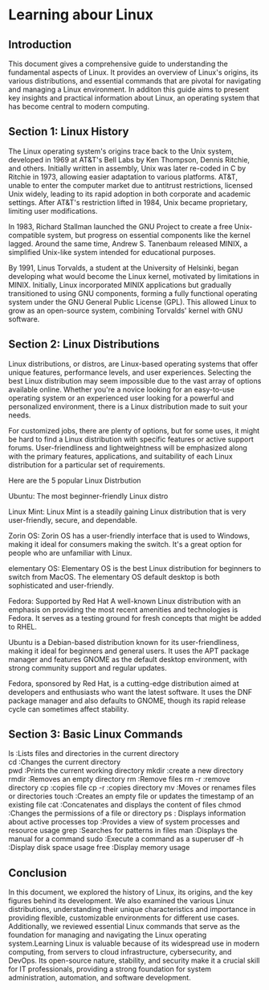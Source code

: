 # Learning abour Linux

## Introduction
This document gives a comprehensive guide to understanding the fundamental aspects of Linux. It provides an overview of Linux's origins, its various distributions, and essential commands that are pivotal for navigating and managing a Linux environment. In additon this guide aims to present key insights and practical information about Linux, an operating system that has become central to modern computing.

## Section 1: Linux History
The Linux operating system's origins trace back to the Unix system, developed in 1969 at AT&T's Bell Labs by Ken Thompson, Dennis Ritchie, and others. Initially written in assembly, Unix was later re-coded in C by Ritchie in 1973, allowing easier adaptation to various platforms. AT&T, unable to enter the computer market due to antitrust restrictions, licensed Unix widely, leading to its rapid adoption in both corporate and academic settings. After AT&T's restriction lifted in 1984, Unix became proprietary, limiting user modifications. 

In 1983, Richard Stallman launched the GNU Project to create a free Unix-compatible system, but progress on essential components like the kernel lagged. Around the same time, Andrew S. Tanenbaum released MINIX, a simplified Unix-like system intended for educational purposes. 

By 1991, Linus Torvalds, a student at the University of Helsinki, began developing what would become the Linux kernel, motivated by limitations in MINIX. Initially, Linux incorporated MINIX applications but gradually transitioned to using GNU components, forming a fully functional operating system under the GNU General Public License (GPL). This allowed Linux to grow as an open-source system, combining Torvalds' kernel with GNU software. 

## Section 2: Linux Distributions
Linux distributions, or distros, are Linux-based operating systems that offer unique features, performance levels, and user experiences. Selecting the best Linux distribution may seem impossible due to the vast array of options available online. Whether you're a novice looking for an easy-to-use operating system or an experienced user looking for a powerful and personalized environment, there is a Linux distribution made to suit your needs. 

For customized jobs, there are plenty of options, but for some uses, it might be hard to find a Linux distribution with specific features or active support forums. User-friendliness and lightweightness will be emphasized along with the primary features, applications, and suitability of each Linux distribution for a particular set of requirements. 

Here are the 5 popular Linux Distrbution 

Ubuntu: The most beginner-friendly Linux distro  

Linux Mint: Linux Mint is a steadily gaining Linux distribution that is very user-friendly, secure, and dependable. 

Zorin OS: Zorin OS has a user-friendly interface that is used to Windows, making it ideal for consumers making the switch. It's a great option for people who are unfamiliar with Linux. 
 
elementary OS: Elementary OS is the best Linux distribution for beginners to switch from MacOS. The elementary OS default desktop is both sophisticated and user-friendly. 

Fedora: Supported by Red Hat A well-known Linux distribution with an emphasis on providing the most recent amenities and technologies is Fedora. It serves as a testing ground for fresh concepts that might be added to RHEL. 

Ubuntu is a Debian-based distribution known for its user-friendliness, making it ideal for beginners and general users. It uses the APT package manager and features GNOME as the default desktop environment, with strong community support and regular updates. 

Fedora, sponsored by Red Hat, is a cutting-edge distribution aimed at developers and enthusiasts who want the latest software. It uses the DNF package manager and also defaults to GNOME, though its rapid release cycle can sometimes affect stability. 

## Section 3: Basic Linux Commands

ls    :Lists files and directories in the current directory  
cd    :Changes the current directory  
pwd   :Prints the current working directory
mkdir :create a new directory
rmdir :Removes an empty directory
rm    :Remove files
rm -r :remove directory 
cp    :copies file
cp -r :copies directory 
mv    :Moves or renames files or directories
touch :Creates an empty file or updates the timestamp of an existing file
cat   :Concatenates and displays the content of files
chmod :Changes the permissions of a file or directory
ps    : Displays information about active processes
top   :Provides a view of system processes and resource usage
grep  :Searches for patterns in files
man   :Displays the manual for a command
sudo  :Execute a command as a superuser
df -h :Display disk space usage
free  :Display memory usage


## Conclusion

In this document, we explored the history of Linux, its origins, and the key figures behind its development. We also examined the various Linux distributions, understanding their unique characteristics and importance in providing flexible, customizable environments for different use cases. Additionally, we reviewed essential Linux commands that serve as the foundation for managing and navigating the Linux operating system.Learning Linux is valuable because of its widespread use in modern computing, from servers to cloud infrastructure, cybersecurity, and DevOps. Its open-source nature, stability, and security make it a crucial skill for IT professionals, providing a strong foundation for system administration, automation, and software development.
